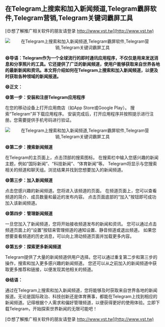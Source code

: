 ## **在Telegram上搜索和加入新闻频道,Telegram霸屏软件,Telegram营销,Telegram关键词霸屏工具**

[😍想了解推广相关软件的朋友请登录 http://www.vst.tw](http://www.vst.tw)

 <center><img src="https://vst.tw/MP4/tuiguang/png/5.png" alt="在Telegram上搜索和加入新闻频道,Telegram霸屏软件,Telegram营销,Telegram关键词霸屏工具"></center>

**😄导语：Telegram作为一个全球流行的即时通讯应用程序，不仅仅是用来发送消息和分享照片的工具。它还提供了广泛的新闻频道，使用户能够获取来自世界各地的最新新闻和资讯。本文将介绍如何在Telegram上搜索和加入新闻频道，以便及时获取各种领域的新闻报道。**

**😄正文：**

**😄第一步：安装和注册Telegram应用程序**

在您的移动设备上打开应用商店（如App Store或Google Play）。
搜索“Telegram”并下载应用程序。
安装完成后，打开应用程序并按照提示进行注册。您需要提供手机号码进行验证。

 <center><img src="https://vst.tw/MP4/tuiguang/png/3.png" alt="在Telegram上搜索和加入新闻频道,Telegram霸屏软件,Telegram营销,Telegram关键词霸屏工具"></center>

**😄第二步：搜索新闻频道**

在Telegram的主页面上，点击顶部的搜索图标。
在搜索栏中输入您感兴趣的新闻主题，例如“国际新闻”、“科技新闻”、“体育新闻”等。
Telegram将显示与您搜索相关的频道和聊天组。浏览结果并找到您想要加入的新闻频道。

**😄第三步：加入新闻频道**

点击您感兴趣的新闻频道。您将进入该频道的页面。
在频道页面上，您可以查看频道的简介、成员数量和最近的发布内容。
点击页面底部的“加入”按钮即可成功加入该新闻频道。

**😄第四步：管理新闻频道**

一旦您加入了新闻频道，您将开始接收频道发布的新闻和资讯。
您可以通过点击频道页面上的“设置”按钮来管理频道的通知设置、静音频道或退出频道。
如果您想要查看频道的历史消息，可以向上滑动频道页面并加载更多内容。

**😄第五步：探索更多新闻频道**

Telegram提供了大量的新闻频道供用户选择。您可以通过重复第二步和第三步的操作，搜索和加入更多感兴趣的新闻频道。
您还可以从之前加入的新闻频道中获取更多推荐和链接，以便发现其他相关的频道。

**😄结语：**

通过在Telegram上搜索和加入新闻频道，您将能够及时获取来自世界各地的新闻报道。无论是国际政治、科技创新还是体育赛事，都能在Telegram上找到相应的新闻频道。记得根据个人需求和偏好管理频道，以便获得更好的使用体验。立即下载Telegram，开始探索世界新闻的无限可能吧！

[😍想了解推广相关软件的朋友请登录 http://www.vst.tw](http://www.vst.tw)



